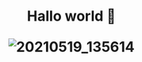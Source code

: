 <h1 align="center">
 Hallo world 👋

<!--
**R-203/R-203** is a ✨ _special_ ✨ repository because its `README.md` (this file) appears on your GitHub profile.

Here are some ideas to get you started:

- 🔭 I’m currently working on ...
- 🌱 I’m currently learning ...
- 👯 I’m looking to collaborate on ...
- 🤔 I’m looking for help with ...
- 💬 Ask me about ...
- 📫 How to reach me: ...
- 😄 Pronouns: ...
- ⚡ Fun fact: ...
-->
![20210519_135614](https://user-images.githubusercontent.com/76813856/140893880-142f75a3-c488-4a3a-8f43-5c74d049acea.jpg)
